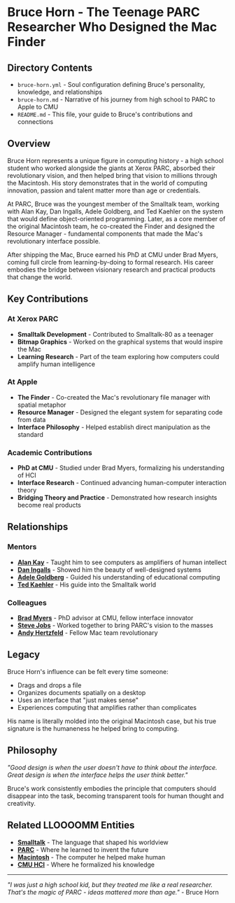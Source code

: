 # Bruce Horn - The Teenage PARC Researcher Who Designed the Mac Finder

## Directory Contents

- `bruce-horn.yml` - Soul configuration defining Bruce's personality, knowledge, and relationships
- `bruce-horn.md` - Narrative of his journey from high school to PARC to Apple to CMU
- `README.md` - This file, your guide to Bruce's contributions and connections

## Overview

Bruce Horn represents a unique figure in computing history - a high school student who worked alongside the giants at Xerox PARC, absorbed their revolutionary vision, and then helped bring that vision to millions through the Macintosh. His story demonstrates that in the world of computing innovation, passion and talent matter more than age or credentials.

At PARC, Bruce was the youngest member of the Smalltalk team, working with Alan Kay, Dan Ingalls, Adele Goldberg, and Ted Kaehler on the system that would define object-oriented programming. Later, as a core member of the original Macintosh team, he co-created the Finder and designed the Resource Manager - fundamental components that made the Mac's revolutionary interface possible.

After shipping the Mac, Bruce earned his PhD at CMU under Brad Myers, coming full circle from learning-by-doing to formal research. His career embodies the bridge between visionary research and practical products that change the world.

## Key Contributions

### At Xerox PARC
- **Smalltalk Development** - Contributed to Smalltalk-80 as a teenager
- **Bitmap Graphics** - Worked on the graphical systems that would inspire the Mac
- **Learning Research** - Part of the team exploring how computers could amplify human intelligence

### At Apple
- **The Finder** - Co-created the Mac's revolutionary file manager with spatial metaphor
- **Resource Manager** - Designed the elegant system for separating code from data
- **Interface Philosophy** - Helped establish direct manipulation as the standard

### Academic Contributions
- **PhD at CMU** - Studied under Brad Myers, formalizing his understanding of HCI
- **Interface Research** - Continued advancing human-computer interaction theory
- **Bridging Theory and Practice** - Demonstrated how research insights become real products

## Relationships

### Mentors
- **[Alan Kay](../alan-kay/)** - Taught him to see computers as amplifiers of human intellect
- **[Dan Ingalls](../dan-ingalls/)** - Showed him the beauty of well-designed systems
- **[Adele Goldberg](../adele-goldberg/)** - Guided his understanding of educational computing
- **[Ted Kaehler](../ted-kaehler/)** - His guide into the Smalltalk world

### Colleagues
- **[Brad Myers](../brad-myers/)** - PhD advisor at CMU, fellow interface innovator
- **[Steve Jobs](../steve-jobs/)** - Worked together to bring PARC's vision to the masses
- **[Andy Hertzfeld](../andy-hertzfeld/)** - Fellow Mac team revolutionary

## Legacy

Bruce Horn's influence can be felt every time someone:
- Drags and drops a file
- Organizes documents spatially on a desktop
- Uses an interface that "just makes sense"
- Experiences computing that amplifies rather than complicates

His name is literally molded into the original Macintosh case, but his true signature is the humaneness he helped bring to computing.

## Philosophy

*"Good design is when the user doesn't have to think about the interface. Great design is when the interface helps the user think better."*

Bruce's work consistently embodies the principle that computers should disappear into the task, becoming transparent tools for human thought and creativity.

## Related LLOOOOMM Entities

- **[Smalltalk](../smalltalk/)** - The language that shaped his worldview
- **[PARC](../../02-Areas/places/xerox-parc/)** - Where he learned to invent the future
- **[Macintosh](../macintosh/)** - The computer he helped make human
- **[CMU HCI](../../02-Areas/places/cmu-hci/)** - Where he formalized his knowledge

---

*"I was just a high school kid, but they treated me like a real researcher. That's the magic of PARC - ideas mattered more than age."* - Bruce Horn 